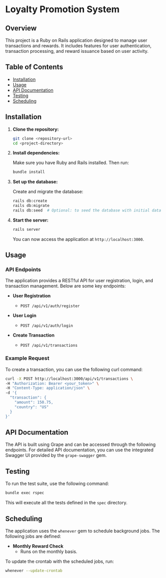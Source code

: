 # Loyalty Promotion System

## Overview

This project is a Ruby on Rails application designed to manage user transactions and rewards. It includes features for user authentication, transaction processing, and reward issuance based on user activity.

## Table of Contents

- [Installation](#installation)
- [Usage](#usage)
- [API Documentation](#api-documentation)
- [Testing](#testing)
- [Scheduling](#scheduling)

## Installation

1. **Clone the repository:**

   ```bash
   git clone <repository-url>
   cd <project-directory>
   ```

2. **Install dependencies:**

   Make sure you have Ruby and Rails installed. Then run:

   ```bash
   bundle install
   ```

3. **Set up the database:**

   Create and migrate the database:

   ```bash
   rails db:create
   rails db:migrate
   rails db:seed  # Optional: to seed the database with initial data
   ```

4. **Start the server:**

   ```bash
   rails server
   ```

   You can now access the application at `http://localhost:3000`.

## Usage

### API Endpoints

The application provides a RESTful API for user registration, login, and transaction management. Below are some key endpoints:

- **User  Registration**
  - `POST /api/v1/auth/register`

- **User  Login**
  - `POST /api/v1/auth/login`

- **Create Transaction**
  - `POST /api/v1/transactions`

### Example Request

To create a transaction, you can use the following curl command:

```bash
curl -X POST http://localhost:3000/api/v1/transactions \
-H "Authorization: Bearer <your_token>" \
-H "Content-Type: application/json" \
-d '{
  "transaction": {
    "amount": 150.75,
    "country": "US"
  }
}'
```

## API Documentation

The API is built using Grape and can be accessed through the following endpoints. For detailed API documentation, you can use the integrated Swagger UI provided by the `grape-swagger` gem.

## Testing

To run the test suite, use the following command:

```bash
bundle exec rspec
```

This will execute all the tests defined in the `spec` directory.

## Scheduling

The application uses the `whenever` gem to schedule background jobs. The following jobs are defined:

- **Monthly Reward Check**
  - Runs on the monthly basis.

To update the crontab with the scheduled jobs, run:

```bash
whenever --update-crontab
```